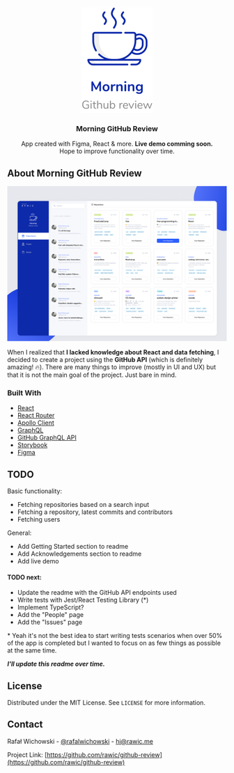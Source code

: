 <p align="center">
  <a href="https://github.com/rawic/github-review">
    <img src="readme/logo.svg" alt="Morning GitHub Review Logo">
  </a>

  <h3 align="center">Morning GitHub Review</h3>

  <p align="center">
    App created with Figma, React & more. <b>Live demo comming soon.</b>
    <br />
    Hope to improve functionality over time.
  </p>
</p>


## About Morning GitHub Review

[![GitHub App Review - Repositories view][app-screenshot]](https://github.com/rawic/github-review)

When I realized that **I lacked knowledge about React and data fetching**, I decided to create a project using the **GitHub API** (which is definitely amazing! 🔥). There are many things to improve (mostly in UI and UX) but that it is not the main goal of the project. Just bare in mind.

### Built With
* [React](https://reactjs.org/)
* [React Router](https://reactrouter.com/)
* [Apollo Client](https://www.apollographql.com/)
* [GraphQL](https://graphql.org/)
* [GitHub GraphQL API](https://docs.github.com/en/graphql)
* [Storybook](https://storybook.js.org/)
* [Figma](https://www.figma.com/)

## TODO
Basic functionality:
* Fetching repositories based on a search input
* Fetching a repository, latest commits and contributors
* Fetching users

General:
* Add Getting Started section to readme
* Add Acknowledgements section to readme
* Add live demo

#### TODO next: ####
* Update the readme with the GitHub API endpoints used
* Write tests with Jest/React Testing Library (*)
* Implement TypeScript?
* Add the "People" page
* Add the "Issues" page

<div>* Yeah it's not the best idea to start writing tests scenarios when over 50% of the app is completed but I wanted to focus on as few things as possible at the same time.</div>

**_I'll update this readme over time._**

## License

Distributed under the MIT License. See `LICENSE` for more information.

## Contact

Rafał Wichowski - [@rafalwichowski](https://twitter.com/rafalwichowski) - [hi@rawic.me](mailto:hi@rawic.me)

Project Link: [https://github.com/rawic/github-review](https://github.com/rawic/github-review)

[app-screenshot]: readme/app-screenshot.jpg

